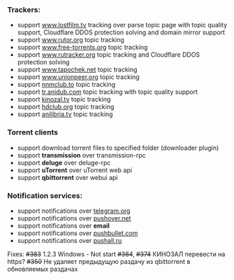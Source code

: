 ### Trackers:
- support www.lostfilm.tv tracking over parse topic page with topic quality support, Cloudflare DDOS protection solving and domain mirror support
- support www.rutor.org topic tracking
- support www.free-torrents.org topic tracking
- support www.rutracker.org topic tracking and Cloudflare DDOS protection solving
- support www.tapochek.net topic tracking
- support www.unionpeer.org topic tracking
- support [nnmclub.to](http://nnmclub.to) topic tracking
- support [tr.anidub.com](http://tr.anidub.com) topic tracking with topic quality support
- support [kinozal.tv](http://kinozal.tv) topic tracking
- support [hdclub.org](http://hdclub.org) topic tracking
- support [anilibria.tv](https://www.anilibria.tv) topic tracking

### Torrent clients
- support download torrent files to specified folder (downloader plugin)
- support **transmission** over transmission-rpc
- support **deluge** over deluge-rpc
- support **uTorrent** over uTorrent web api
- support **qbittorrent** over webui api

### Notification services:
- support notifications over [telegram.org](https://telegram.org/)
- support notifications over [pushover.net](https://pushover.net)
- support notifications over **email**
- support notifications over [pushbullet.com](https://www.pushbullet.com)
- support notifications over [pushall.ru](https://pushall.ru)

Fixes:
~~#383~~ 1.2.3 Windows - Not start
~~#384~~, ~~#374~~ КИНОЗАЛ перевести на https?
~~#350~~ Не удаляет предыдущую раздачу из qbittorrent в обновляемых раздачах
